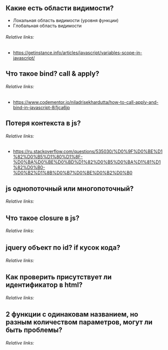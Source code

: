 ## Какие есть области видимости?
+ Локальная область видимости (уровня функции)
+ Глобальная область видимости
###### Relative links:
+ https://getinstance.info/articles/javascript/variables-scope-in-javascript/

## Что такое bind? call & apply?
###### Relative links:
+ https://www.codementor.io/niladrisekhardutta/how-to-call-apply-and-bind-in-javascript-8i1jca6jp

## Потеря контекста в js?
###### Relative links:
+ https://ru.stackoverflow.com/questions/535030/%D0%9F%D0%BE%D1%82%D0%B5%D1%80%D1%8F-%D0%BA%D0%BE%D0%BD%D1%82%D0%B5%D0%BA%D1%81%D1%82%D0%B0-%D0%B2%D1%8B%D0%B7%D0%BE%D0%B2%D0%B0

## js однопоточный или многопоточный?
###### Relative links:

## Что такое closure в js?
###### Relative links:

## jquery объект по id? if кусок кода?
###### Relative links:

## Как проверить присутствует ли идентификатор в html?
###### Relative links:

## 2 функции с одинаковам названием, но разным количеством параметров, могут ли быть проблемы?
###### Relative links:
